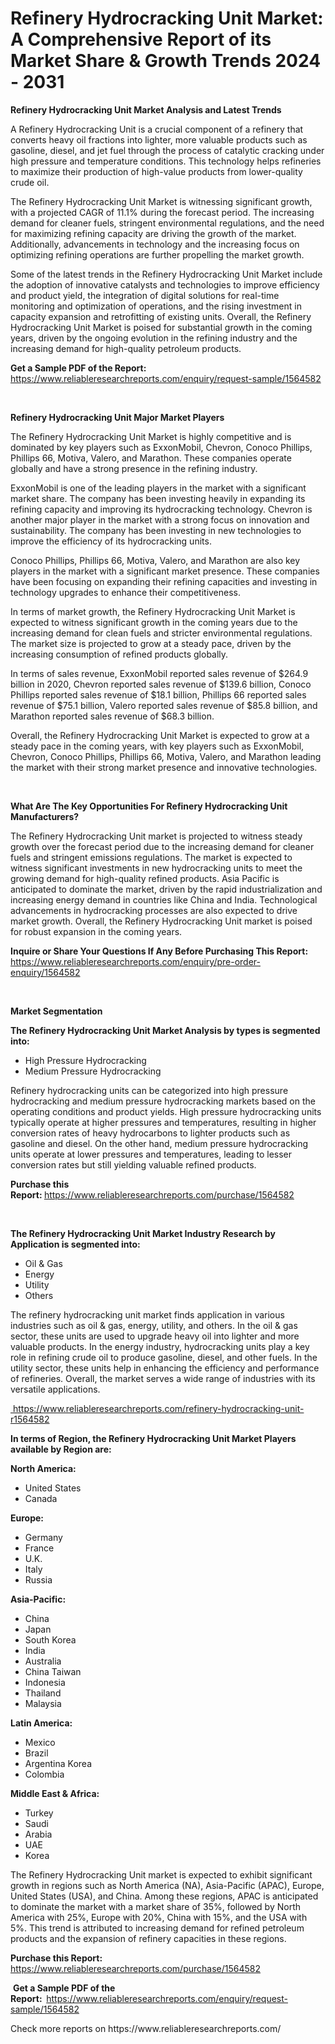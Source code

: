 <p><h1>Refinery Hydrocracking Unit Market: A Comprehensive Report of its Market Share & Growth Trends 2024 - 2031</h1></p><p><strong>Refinery Hydrocracking Unit Market Analysis and Latest Trends</strong></p>
<p><p>A Refinery Hydrocracking Unit is a crucial component of a refinery that converts heavy oil fractions into lighter, more valuable products such as gasoline, diesel, and jet fuel through the process of catalytic cracking under high pressure and temperature conditions. This technology helps refineries to maximize their production of high-value products from lower-quality crude oil.</p><p>The Refinery Hydrocracking Unit Market is witnessing significant growth, with a projected CAGR of 11.1% during the forecast period. The increasing demand for cleaner fuels, stringent environmental regulations, and the need for maximizing refining capacity are driving the growth of the market. Additionally, advancements in technology and the increasing focus on optimizing refining operations are further propelling the market growth.</p><p>Some of the latest trends in the Refinery Hydrocracking Unit Market include the adoption of innovative catalysts and technologies to improve efficiency and product yield, the integration of digital solutions for real-time monitoring and optimization of operations, and the rising investment in capacity expansion and retrofitting of existing units. Overall, the Refinery Hydrocracking Unit Market is poised for substantial growth in the coming years, driven by the ongoing evolution in the refining industry and the increasing demand for high-quality petroleum products.</p></p>
<p><strong>Get a Sample PDF of the Report:&nbsp;</strong> <a href="https://www.reliableresearchreports.com/enquiry/request-sample/1564582">https://www.reliableresearchreports.com/enquiry/request-sample/1564582</a></p>
<p>&nbsp;</p>
<p><strong>Refinery Hydrocracking Unit Major Market Players</strong></p>
<p><p>The Refinery Hydrocracking Unit Market is highly competitive and is dominated by key players such as ExxonMobil, Chevron, Conoco Phillips, Phillips 66, Motiva, Valero, and Marathon. These companies operate globally and have a strong presence in the refining industry.</p><p>ExxonMobil is one of the leading players in the market with a significant market share. The company has been investing heavily in expanding its refining capacity and improving its hydrocracking technology. Chevron is another major player in the market with a strong focus on innovation and sustainability. The company has been investing in new technologies to improve the efficiency of its hydrocracking units.</p><p>Conoco Phillips, Phillips 66, Motiva, Valero, and Marathon are also key players in the market with a significant market presence. These companies have been focusing on expanding their refining capacities and investing in technology upgrades to enhance their competitiveness.</p><p>In terms of market growth, the Refinery Hydrocracking Unit Market is expected to witness significant growth in the coming years due to the increasing demand for clean fuels and stricter environmental regulations. The market size is projected to grow at a steady pace, driven by the increasing consumption of refined products globally.</p><p>In terms of sales revenue, ExxonMobil reported sales revenue of $264.9 billion in 2020, Chevron reported sales revenue of $139.6 billion, Conoco Phillips reported sales revenue of $18.1 billion, Phillips 66 reported sales revenue of $75.1 billion, Valero reported sales revenue of $85.8 billion, and Marathon reported sales revenue of $68.3 billion.</p><p>Overall, the Refinery Hydrocracking Unit Market is expected to grow at a steady pace in the coming years, with key players such as ExxonMobil, Chevron, Conoco Phillips, Phillips 66, Motiva, Valero, and Marathon leading the market with their strong market presence and innovative technologies.</p></p>
<p>&nbsp;</p>
<p><strong>What Are The Key Opportunities For Refinery Hydrocracking Unit Manufacturers?</strong></p>
<p><p>The Refinery Hydrocracking Unit market is projected to witness steady growth over the forecast period due to the increasing demand for cleaner fuels and stringent emissions regulations. The market is expected to witness significant investments in new hydrocracking units to meet the growing demand for high-quality refined products. Asia Pacific is anticipated to dominate the market, driven by the rapid industrialization and increasing energy demand in countries like China and India. Technological advancements in hydrocracking processes are also expected to drive market growth. Overall, the Refinery Hydrocracking Unit market is poised for robust expansion in the coming years.</p></p>
<p><strong>Inquire or Share Your Questions If Any Before Purchasing This Report:</strong> <a href="https://www.reliableresearchreports.com/enquiry/pre-order-enquiry/1564582">https://www.reliableresearchreports.com/enquiry/pre-order-enquiry/1564582</a></p>
<p>&nbsp;</p>
<p><strong>Market Segmentation</strong></p>
<p><strong>The Refinery Hydrocracking Unit Market Analysis by types is segmented into:</strong></p>
<p><ul><li>High Pressure Hydrocracking</li><li>Medium Pressure Hydrocracking</li></ul></p>
<p><p>Refinery hydrocracking units can be categorized into high pressure hydrocracking and medium pressure hydrocracking markets based on the operating conditions and product yields. High pressure hydrocracking units typically operate at higher pressures and temperatures, resulting in higher conversion rates of heavy hydrocarbons to lighter products such as gasoline and diesel. On the other hand, medium pressure hydrocracking units operate at lower pressures and temperatures, leading to lesser conversion rates but still yielding valuable refined products.</p></p>
<p><strong>Purchase this Report:&nbsp;</strong><a href="https://www.reliableresearchreports.com/purchase/1564582">https://www.reliableresearchreports.com/purchase/1564582</a></p>
<p>&nbsp;</p>
<p><strong>The Refinery Hydrocracking Unit Market Industry Research by Application is segmented into:</strong></p>
<p><ul><li>Oil & Gas</li><li>Energy</li><li>Utility</li><li>Others</li></ul></p>
<p><p>The refinery hydrocracking unit market finds application in various industries such as oil & gas, energy, utility, and others. In the oil & gas sector, these units are used to upgrade heavy oil into lighter and more valuable products. In the energy industry, hydrocracking units play a key role in refining crude oil to produce gasoline, diesel, and other fuels. In the utility sector, these units help in enhancing the efficiency and performance of refineries. Overall, the market serves a wide range of industries with its versatile applications.</p></p>
<p><a href="https://www.reliableresearchreports.com/refinery-hydrocracking-unit-r1564582">&nbsp;https://www.reliableresearchreports.com/refinery-hydrocracking-unit-r1564582</a></p>
<p><strong>In terms of Region, the Refinery Hydrocracking Unit Market Players available by Region are:</strong></p>
<p>
    <p> <strong> North America: </strong>
        <ul>
            <li>United States</li>
            <li>Canada</li>
        </ul>
        </p> 
    <p> <strong> Europe: </strong>
        <ul>
            <li>Germany</li>
            <li>France</li>
            <li>U.K.</li>
            <li>Italy</li>
            <li>Russia</li>
        </ul>
        </p> 
    <p> <strong> Asia-Pacific: </strong>
        <ul>
            <li>China</li>
            <li>Japan</li>
            <li>South Korea</li>
            <li>India</li>
            <li>Australia</li>
            <li>China Taiwan</li>
            <li>Indonesia</li>
            <li>Thailand</li>
            <li>Malaysia</li>
        </ul>
        </p> 
    <p> <strong> Latin America: </strong>
        <ul>
            <li>Mexico</li>
            <li>Brazil</li>
            <li>Argentina Korea</li>
            <li>Colombia</li>
        </ul>
        </p> 
    <p> <strong> Middle East & Africa: </strong>
        <ul>
            <li>Turkey</li>
            <li>Saudi</li>
            <li>Arabia</li>
            <li>UAE</li>
            <li>Korea</li>
        </ul>
    </p>
    </p>
<p><p>The Refinery Hydrocracking Unit market is expected to exhibit significant growth in regions such as North America (NA), Asia-Pacific (APAC), Europe, United States (USA), and China. Among these regions, APAC is anticipated to dominate the market with a market share of 35%, followed by North America with 25%, Europe with 20%, China with 15%, and the USA with 5%. This trend is attributed to increasing demand for refined petroleum products and the expansion of refinery capacities in these regions.</p></p>
<p><strong>Purchase this Report: </strong><a href="https://www.reliableresearchreports.com/purchase/1564582">https://www.reliableresearchreports.com/purchase/1564582</a></p>
<p>&nbsp;<strong>Get a Sample PDF of the Report:&nbsp;&nbsp;</strong><a href="https://www.reliableresearchreports.com/enquiry/request-sample/1564582">https://www.reliableresearchreports.com/enquiry/request-sample/1564582</a></p>
<p><strong></strong></p>
<p>Check more reports on https://www.reliableresearchreports.com/</p>